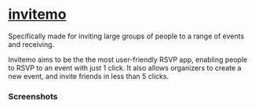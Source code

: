 # [invitemo](www.invitemo.com)

Specifically made for inviting large groups of people to a range of events and receiving.

Invitemo aims to be the the most user-friendly RSVP app, enabling people to RSVP to an event with just 1 click. It also allows organizers to create a new event, and invite friends in less than 5 clicks.

### Screenshots

